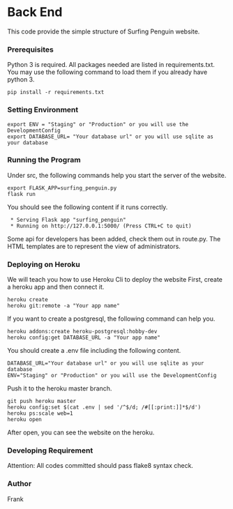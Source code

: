 # Back End
This code provide the simple structure of Surfing Penguin website.

### Prerequisites
Python 3 is required.
All packages needed are listed in requirements.txt.
You may use the following command to load them if you already have python 3.
```
pip install -r requirements.txt
```
### Setting Environment
```
export ENV = "Staging" or "Production" or you will use the DevelopmentConfig
export DATABASE_URL= "Your database url" or you will use sqlite as your database
```

### Running the Program
Under src, the following commands help you start the server of the website.
```
export FLASK_APP=surfing_penguin.py
flask run
```

You should see the following content if it runs correctly.
```
 * Serving Flask app "surfing_penguin"
 * Running on http://127.0.0.1:5000/ (Press CTRL+C to quit)
```
Some api for developers has been added, check them out in route.py.
The HTML templates are to represent the view of administrators.

### Deploying on Heroku
We will teach you how to use Heroku Cli to deploy the website
First, create a heroku app and then connect it.
```
heroku create
heroku git:remote -a "Your app name"
```

If you want to create a postgresql, the following command can help you.
```
heroku addons:create heroku-postgresql:hobby-dev
heroku config:get DATABASE_URL -a "Your app name"
```

You should create a .env file including the following content.
```
DATABASE_URL="Your database url" or you will use sqlite as your database
ENV="Staging" or "Production" or you will use the DevelopmentConfig
```

Push it to the heroku master branch.
```
git push heroku master
heroku config:set $(cat .env | sed '/^$/d; /#[[:print:]]*$/d')
heroku ps:scale web=1
heroku open
```
After open, you can see the website on the heroku.
### Developing Requirement
Attention: All codes committed should pass flake8 syntax check.

### Author
Frank
